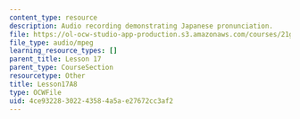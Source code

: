 ```yaml
---
content_type: resource
description: Audio recording demonstrating Japanese pronunciation.
file: https://ol-ocw-studio-app-production.s3.amazonaws.com/courses/21g-504-japanese-iv-spring-2009/4ce93228302243584a5ae27672cc3af2_Lesson17A8.mp3
file_type: audio/mpeg
learning_resource_types: []
parent_title: Lesson 17
parent_type: CourseSection
resourcetype: Other
title: Lesson17A8
type: OCWFile
uid: 4ce93228-3022-4358-4a5a-e27672cc3af2
---
```

